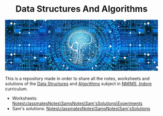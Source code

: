 <h1 align="center">Data Structures And Algorithms</h1>

![Banner](./images/banner.jpg)

This is a repository made in order to share all the notes, worksheets and solutions of the [Data Structures](https://www.wikiwand.com/en/Data_structure) and [Algorithms](https://www.wikiwand.com/en/Algorithm) subject in [NMIMS, Indore](https://nmims.edu) curriculum.

- Worksheets: [Notes\classmatesNotes\SamsNotes\Sam'sSolutions\Experiments](https://github.com/MBATech-NMIMS-2021/DSA/tree/main/Notes/classmatesNotes/SamsNotes/Sam'sSolutions/Experiments)
- Sam's solutions: [Notes\classmatesNotes\SamsNotes\Sam'sSolutions](https://github.com/MBATech-NMIMS-2021/DSA/tree/main/Notes/classmatesNotes/SamsNotes/Sam'sSolutions)